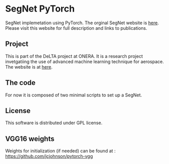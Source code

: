 # SegNet PyTorch
SegNet implemetation using PyTorch.
The orginal SegNet website is [here](http://mi.eng.cam.ac.uk/projects/segnet/).
Please visit this website for full description and links to publications.

## Project
This is part of the DeLTA project at ONERA.
It is a research project invetgatiing the use of advanced machine learning technique for aerospace.
The website is at [here](delta-onera.github.io).

## The code
For now it is composed of two minimal scripts to set up a SegNet.

## License
This software is distributed under GPL license.

## VGG16 weights
Weights for initialization (if needed) can be found at :
https://github.com/jcjohnson/pytorch-vgg

